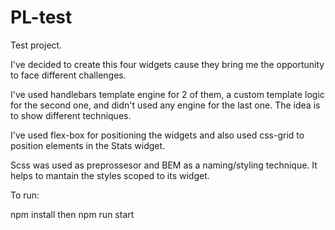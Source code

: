 # PL-test

Test project.

I've decided to create this four widgets cause they bring me the opportunity to face different challenges.

I've used handlebars template engine for 2 of them, a custom template logic for the second one, and didn't used any engine for the last one.
The idea is to show different techniques.

I've used flex-box for positioning the widgets and also used css-grid to position elements in the Stats widget.

Scss was used as preprossesor and BEM as a naming/styling technique. It helps to mantain the styles scoped to its widget.

To run:

npm install then npm run start
